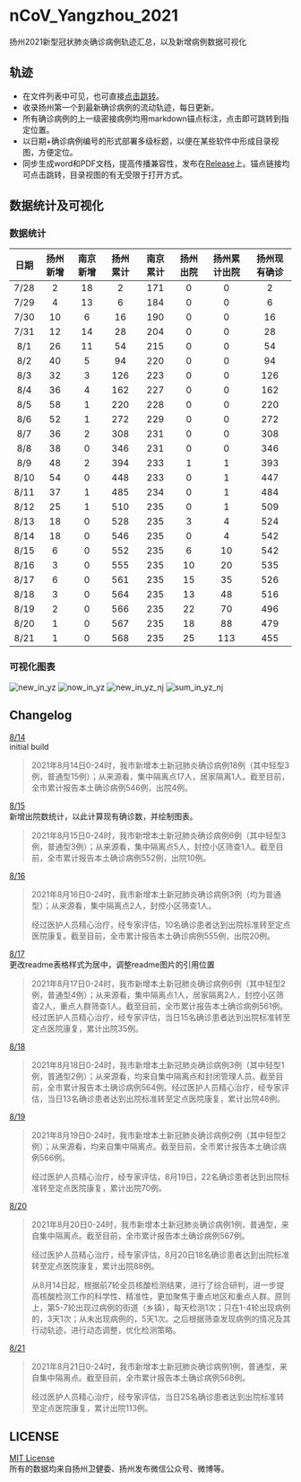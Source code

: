 # nCoV_Yangzhou_2021
扬州2021新型冠状肺炎确诊病例轨迹汇总，以及新增病例数据可视化

## 轨迹
- 在文件列表中可见，也可直接[点击跳转](https://github.com/Aric-Sun/nCoV_Yangzhou_2021/blob/main/%E8%BD%A8%E8%BF%B9.md)。
- 收录扬州第一个到最新确诊病例的流动轨迹，每日更新。
- 所有确诊病例的上一级密接病例均用markdown锚点标注，点击即可跳转到指定位置。 
- 以日期+确诊病例编号的形式部署多级标题，以便在某些软件中形成目录视图，方便定位。
- 同步生成word和PDF文档，提高传播兼容性，发布在[Release](https://github.com/Aric-Sun/nCoV_Yangzhou_2021/releases)上。锚点链接均可点击跳转，目录视图的有无受限于打开方式。

## 数据统计及可视化

### 数据统计

| 日期   | 扬州新增 | 南京新增 | 扬州累计 | 南京累计 | 扬州出院 | 扬州累计出院 | 扬州现有确诊 |
|:----:|:----:|:----:|:----:|:----:|:----:|:------:|:------:|
| 7/28 | 2    | 18   | 2    | 171  | 0    | 0      | 2      |
| 7/29 | 4    | 13   | 6    | 184  | 0    | 0      | 6      |
| 7/30 | 10   | 6    | 16   | 190  | 0    | 0      | 16     |
| 7/31 | 12   | 14   | 28   | 204  | 0    | 0      | 28     |
| 8/1  | 26   | 11   | 54   | 215  | 0    | 0      | 54     |
| 8/2  | 40   | 5    | 94   | 220  | 0    | 0      | 94     |
| 8/3  | 32   | 3    | 126  | 223  | 0    | 0      | 126    |
| 8/4  | 36   | 4    | 162  | 227  | 0    | 0      | 162    |
| 8/5  | 58   | 1    | 220  | 228  | 0    | 0      | 220    |
| 8/6  | 52   | 1    | 272  | 229  | 0    | 0      | 272    |
| 8/7  | 36   | 2    | 308  | 231  | 0    | 0      | 308    |
| 8/8  | 38   | 0    | 346  | 231  | 0    | 0      | 346    |
| 8/9  | 48   | 2    | 394  | 233  | 1    | 1      | 393    |
| 8/10 | 54   | 0    | 448  | 233  | 0    | 1      | 447    |
| 8/11 | 37   | 1    | 485  | 234  | 0    | 1      | 484    |
| 8/12 | 25   | 1    | 510  | 235  | 0    | 1      | 509    |
| 8/13 | 18   | 0    | 528  | 235  | 3    | 4      | 524    |
| 8/14 | 18   | 0    | 546  | 235  | 0    | 4      | 542    |
| 8/15 | 6    | 0    | 552  | 235  | 6    | 10     | 542    |
| 8/16 | 3    | 0    | 555  | 235  | 10   | 20     | 535    |
| 8/17 | 6    | 0    | 561  | 235  | 15   | 35     | 526    |
| 8/18 | 3    | 0    | 564  | 235  | 13   | 48     | 516    |
| 8/19 | 2    | 0    | 566  | 235  | 22   | 70     | 496    |
| 8/20 | 1    | 0    | 567  | 235  | 18   | 88     | 479    |
| 8/21 | 1    | 0    | 568  | 235  | 25   | 113    | 455    |

### 可视化图表

![new_in_yz](https://user-images.githubusercontent.com/59010287/130352924-bb72d08e-33b9-4cc0-83b6-68bfb0322509.png)
![now_in_yz](https://user-images.githubusercontent.com/59010287/130352929-2e691919-7b85-42e8-879f-b89174e3f257.png)
![new_in_yz_nj](https://user-images.githubusercontent.com/59010287/130352926-67e46020-f229-4a41-9c94-4775f2ccfc92.png)
![sum_in_yz_nj](https://user-images.githubusercontent.com/59010287/130352930-7c3afe31-4614-4896-8349-de5fd8640094.png)

## Changelog
[8/14](https://github.com/Aric-Sun/nCoV_Yangzhou_2021/releases/tag/1.0.0)  
initial build  
> 2021年8月14日0-24时，我市新增本土新冠肺炎确诊病例18例（其中轻型3例，普通型15例）；从来源看，集中隔离点17人，居家隔离1人。截至目前，全市累计报告本土确诊病例546例，出院4例。  

[8/15](https://github.com/Aric-Sun/nCoV_Yangzhou_2021/releases/tag/1.1.0)  
新增出院数统计，以此计算现有确诊数，并绘制图表。  
> 2021年8月15日0-24时，我市新增本土新冠肺炎确诊病例6例（其中轻型3例，普通型3例）；从来源看，集中隔离点5人，封控小区筛查1人。截至目前，全市累计报告本土确诊病例552例，出院10例。  

[8/16](https://github.com/Aric-Sun/nCoV_Yangzhou_2021/releases/tag/1.1.1)  
> 2021年8月16日0-24时，我市新增本土新冠肺炎确诊病例3例（均为普通型）；从来源看，集中隔离点2人，封控小区筛查1人。
> 
> 经过医护人员精心治疗，经专家评估，10名确诊患者达到出院标准转至定点医院康复。截至目前，全市累计报告本土确诊病例555例，出院20例。

[8/17](https://github.com/Aric-Sun/nCoV_Yangzhou_2021/releases/tag/1.1.2)  
更改readme表格样式为居中，调整readme图片的引用位置
> 2021年8月17日0-24时，我市新增本土新冠肺炎确诊病例6例（其中轻型2例，普通型4例）；从来源看，集中隔离点1人，居家隔离2人，封控小区筛查2人，重点人群筛查1人。截至目前，全市累计报告本土确诊病例561例。经过医护人员精心治疗，经专家评估，当日15名确诊患者达到出院标准转至定点医院康复，累计出院35例。

[8/18](https://github.com/Aric-Sun/nCoV_Yangzhou_2021/releases/tag/1.1.3)    
> 2021年8月18日0-24时，我市新增本土新冠肺炎确诊病例3例（其中轻型1例，普通型2例）；从来源看，均来自集中隔离点和封闭管理人员。截至目前，全市累计报告本土确诊病例564例。经过医护人员精心治疗，经专家评估，当日13名确诊患者达到出院标准转至定点医院康复，累计出院48例。

[8/19](https://github.com/Aric-Sun/nCoV_Yangzhou_2021/releases/tag/1.1.4)  
> 2021年8月19日0-24时，我市新增本土新冠肺炎确诊病例2例（其中轻型2例）；从来源看，均来自集中隔离点。截至目前，全市累计报告本土确诊病例566例。
> 
> 经过医护人员精心治疗，经专家评估，8月19日，22名确诊患者达到出院标准转至定点医院康复，累计出院70例。

[8/20](https://github.com/Aric-Sun/nCoV_Yangzhou_2021/releases/tag/1.1.5)  
> 2021年8月20日0-24时，我市新增本土新冠肺炎确诊病例1例，普通型，来自集中隔离点。截至目前，全市累计报告本土确诊病例567例。
> 
> 经过医护人员精心治疗，经专家评估，8月20日18名确诊患者达到出院标准转至定点医院康复，累计出院88例。
> 
> 从8月14日起，根据前7轮全员核酸检测结果，进行了综合研判，进一步提高核酸检测工作的科学性、精准性，更加聚焦于重点地区和重点人群。原则上，第5-7轮出现过病例的街道（乡镇），每天检测1次；只在1-4轮出现病例的，3天1次；从未出现病例的，5天1次。之后根据筛查发现病例的情况及其行动轨迹，进行动态调整，优化检测策略。

[8/21](https://github.com/Aric-Sun/nCoV_Yangzhou_2021/releases/tag/1.1.6)  
> 2021年8月21日0-24时，我市新增本土新冠肺炎确诊病例1例，普通型，来自集中隔离点。截至目前，全市累计报告本土确诊病例568例。
> 
> 经过医护人员精心治疗，经专家评估，当日25名确诊患者达到出院标准转至定点医院康复，累计出院113例。

## LICENSE
[MIT License](https://github.com/Aric-Sun/nCoV_Yangzhou_2021/blob/main/LICENSE)  
所有的数据均来自扬州卫健委、扬州发布微信公众号、微博等。
